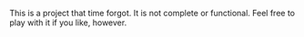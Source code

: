This is a project that time forgot.  It is not complete or functional.  Feel free to play with it if you like, however.
